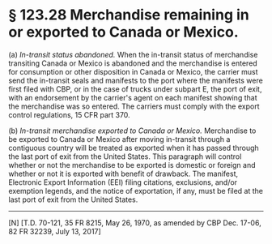 # § 123.28   Merchandise remaining in or exported to Canada or Mexico.

(a) *In-transit status abandoned.* When the in-transit status of merchandise transiting Canada or Mexico is abandoned and the merchandise is entered for consumption or other disposition in Canada or Mexico, the carrier must send the in-transit seals and manifests to the port where the manifests were first filed with CBP, or in the case of trucks under subpart E, the port of exit, with an endorsement by the carrier's agent on each manifest showing that the merchandise was so entered. The carriers must comply with the export control regulations, 15 CFR part 370.


(b) *In-transit merchandise exported to Canada or Mexico.* Merchandise to be exported to Canada or Mexico after moving in-transit through a contiguous country will be treated as exported when it has passed through the last port of exit from the United States. This paragraph will control whether or not the merchandise to be exported is domestic or foreign and whether or not it is exported with benefit of drawback. The manifest, Electronic Export Information (EEI) filing citations, exclusions, and/or exemption legends, and the notice of exportation, if any, must be filed at the last port of exit from the United States.



---

[N] [T.D. 70-121, 35 FR 8215, May 26, 1970, as amended by CBP Dec. 17-06, 82 FR 32239, July 13, 2017]




